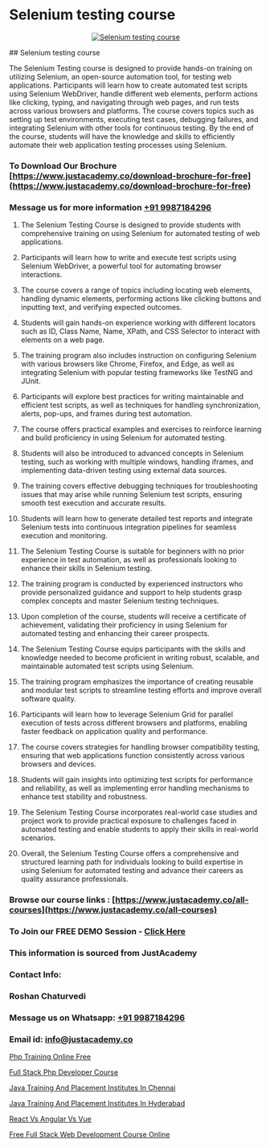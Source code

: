 # Selenium testing course

<p align="center">
  <a href="https://justacademy.co/program-detail/software-testing">
    <img src="https://justacademy.co/storage2/program_images/1704700438.webp" alt="Selenium testing course">
  </a>
</p>
## Selenium testing course

The Selenium Testing course is designed to provide hands-on training on utilizing Selenium, an open-source automation tool, for testing web applications. Participants will learn how to create automated test scripts using Selenium WebDriver, handle different web elements, perform actions like clicking, typing, and navigating through web pages, and run tests across various browsers and platforms. The course covers topics such as setting up test environments, executing test cases, debugging failures, and integrating Selenium with other tools for continuous testing. By the end of the course, students will have the knowledge and skills to efficiently automate their web application testing processes using Selenium.
### To Download Our Brochure [https://www.justacademy.co/download-brochure-for-free](https://www.justacademy.co/download-brochure-for-free)
### Message us for more information [+91 9987184296](https://api.whatsapp.com/send?phone=919987184296)
1) The Selenium Testing Course is designed to provide students with comprehensive training on using Selenium for automated testing of web applications.

2) Participants will learn how to write and execute test scripts using Selenium WebDriver, a powerful tool for automating browser interactions.

3) The course covers a range of topics including locating web elements, handling dynamic elements, performing actions like clicking buttons and inputting text, and verifying expected outcomes.

4) Students will gain hands-on experience working with different locators such as ID, Class Name, Name, XPath, and CSS Selector to interact with elements on a web page.

5) The training program also includes instruction on configuring Selenium with various browsers like Chrome, Firefox, and Edge, as well as integrating Selenium with popular testing frameworks like TestNG and JUnit.

6) Participants will explore best practices for writing maintainable and efficient test scripts, as well as techniques for handling synchronization, alerts, pop-ups, and frames during test automation.

7) The course offers practical examples and exercises to reinforce learning and build proficiency in using Selenium for automated testing.

8) Students will also be introduced to advanced concepts in Selenium testing, such as working with multiple windows, handling iframes, and implementing data-driven testing using external data sources.

9) The training covers effective debugging techniques for troubleshooting issues that may arise while running Selenium test scripts, ensuring smooth test execution and accurate results.

10) Students will learn how to generate detailed test reports and integrate Selenium tests into continuous integration pipelines for seamless execution and monitoring.

11) The Selenium Testing Course is suitable for beginners with no prior experience in test automation, as well as professionals looking to enhance their skills in Selenium testing.

12) The training program is conducted by experienced instructors who provide personalized guidance and support to help students grasp complex concepts and master Selenium testing techniques.

13) Upon completion of the course, students will receive a certificate of achievement, validating their proficiency in using Selenium for automated testing and enhancing their career prospects.

14) The Selenium Testing Course equips participants with the skills and knowledge needed to become proficient in writing robust, scalable, and maintainable automated test scripts using Selenium.

15) The training program emphasizes the importance of creating reusable and modular test scripts to streamline testing efforts and improve overall software quality.

16) Participants will learn how to leverage Selenium Grid for parallel execution of tests across different browsers and platforms, enabling faster feedback on application quality and performance.

17) The course covers strategies for handling browser compatibility testing, ensuring that web applications function consistently across various browsers and devices.

18) Students will gain insights into optimizing test scripts for performance and reliability, as well as implementing error handling mechanisms to enhance test stability and robustness.

19) The Selenium Testing Course incorporates real-world case studies and project work to provide practical exposure to challenges faced in automated testing and enable students to apply their skills in real-world scenarios.

20) Overall, the Selenium Testing Course offers a comprehensive and structured learning path for individuals looking to build expertise in using Selenium for automated testing and advance their careers as quality assurance professionals.

### Browse our course links : [https://www.justacademy.co/all-courses](https://www.justacademy.co/all-courses) 
### To Join our FREE DEMO Session - [Click Here](https://www.justacademy.co/register-for-course-demo)


### This information is sourced from JustAcademy
### Contact Info:
### Roshan Chaturvedi
### Message us on Whatsapp: [+91 9987184296](https://api.whatsapp.com/send?phone=919987184296)
### Email id: [info@justacademy.co](mailto:info@justacademy.co)
                
[Php Training Online Free](https://www.linkedin.com/pulse/php-training-online-free-software-training-sunnyvale-qt4pc?trackingId=cOfosApHcQLlBMCZ3akamg%3D%3D&lipi=urn%3Ali%3Apage%3Ad_flagship3_company_admin%3BzThijShxRS6J0WzPkYT7Lg%3D%3D)

[Full Stack Php Developer Course](https://www.linkedin.com/pulse/full-stack-php-developer-course-justacademy-delhi-g25lc?trackingId=vx8yJwfrBDpHsTHhXUUE%2FA%3D%3D&lipi=urn%3Ali%3Apage%3Ad_flagship3_company_admin%3B3uDtMYf2QJOigjAh01Sv1g%3D%3D)

[Java Training And Placement Institutes In Chennai](https://medium.com/@roneet705/java-training-and-placement-institutes-in-chennai-09ecc9377b7c)

[Java Training And Placement Institutes In Hyderabad](https://medium.com/@negishivu99/java-training-and-placement-institutes-in-hyderabad-884aa7cdddf8)

[React Vs Angular Vs Vue](https://justacademyin.github.io/justacademy/react-vs-angular-vs-vue)

[Free Full Stack Web Development Course Online](https://justacademyin.github.io/justacademy/free-full-stack-web-development-course-online)

